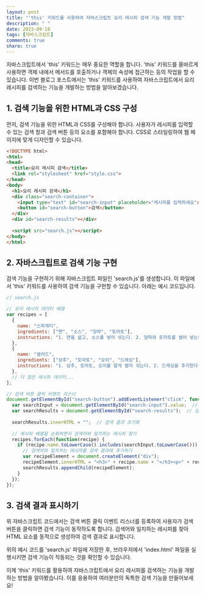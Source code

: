 ```yaml
---
layout: post
title: "'this' 키워드를 사용하여 자바스크립트 요리 레시피 검색 기능 개발 방법"
description: " "
date: 2023-09-18
tags: [자바스크립트]
comments: true
share: true
---
```


자바스크립트에서 'this' 키워드는 매우 중요한 역할을 합니다. 'this' 키워드를 올바르게 사용하면 객체 내에서 메서드를 호출하거나 객체의 속성에 접근하는 등의 작업을 할 수 있습니다. 이번 블로그 포스트에서는 'this' 키워드를 사용하여 자바스크립트에서 요리 레시피를 검색하는 기능을 개발하는 방법을 알아보겠습니다.

## 1. 검색 기능을 위한 HTML과 CSS 구성
먼저, 검색 기능을 위한 HTML과 CSS를 구성해야 합니다. 사용자가 레시피를 입력할 수 있는 검색 창과 검색 버튼 등의 요소를 포함해야 합니다. CSS로 스타일링하여 웹 페이지에 맞게 디자인할 수 있습니다.

```html
<!DOCTYPE html>
<html>
<head>
  <title>요리 레시피 검색</title>
  <link rel="stylesheet" href="style.css">
</head>
<body>
  <h1>요리 레시피 검색</h1>
  <div class="search-container">
    <input type="text" id="search-input" placeholder="레시피를 입력하세요">
    <button id="search-button">검색</button>
  </div>
  <div id="search-results"></div>
  
  <script src="search.js"></script>
</body>
</html>
```

## 2. 자바스크립트로 검색 기능 구현
검색 기능을 구현하기 위해 자바스크립트 파일인 'search.js'를 생성합니다. 이 파일에서 'this' 키워드를 사용하여 검색 기능을 구현할 수 있습니다. 아래는 예시 코드입니다.

```javascript
// search.js

// 요리 레시피 데이터 배열
var recipes = [
  {
    name: "스파게티",
    ingredients: ["면", "소스", "양파", "토마토"],
    instructions: "1. 면을 삶고, 소스를 넣어 섞는다. 2. 양파와 토마토를 썰어 넣는다."
  },
  {
    name: "샐러드",
    ingredients: ["상추", "토마토", "오이", "드레싱"],
    instructions: "1. 상추, 토마토, 오이를 잘게 썰어 섞는다. 2. 드레싱을 추가한다."
  },
  // 더 많은 레시피 데이터...
];

// 검색 버튼 클릭 이벤트 리스너
document.getElementById("search-button").addEventListener("click", function() {
  var searchInput = document.getElementById("search-input").value;  // 검색어 가져오기
  var searchResults = document.getElementById("search-results");  // 검색 결과 표시할 요소
  
  searchResults.innerHTML = "";  // 검색 결과 초기화
  
  // 레시피 배열을 순회하면서 검색어와 일치하는 레시피 찾기
  recipes.forEach(function(recipe) {
    if (recipe.name.toLowerCase().includes(searchInput.toLowerCase())) {
      // 검색어와 일치하는 레시피를 검색 결과에 추가하기
      var recipeElement = document.createElement("div");
      recipeElement.innerHTML = "<h3>" + recipe.name + "</h3><p>" + recipe.ingredients.join(", ") + "</p><p>" + recipe.instructions + "</p>";
      searchResults.appendChild(recipeElement);
    }
  });
});
```

## 3. 검색 결과 표시하기
위 자바스크립트 코드에서는 검색 버튼 클릭 이벤트 리스너를 등록하여 사용자가 검색 버튼을 클릭하면 검색 기능이 동작하도록 합니다. 검색어와 일치하는 레시피를 찾아 HTML 요소를 동적으로 생성하여 검색 결과로 표시합니다.

위의 예시 코드를 'search.js' 파일에 저장한 후, 브라우저에서 'index.html' 파일을 실행시키면 검색 기능이 작동되는 것을 확인할 수 있습니다.

이제 'this' 키워드를 활용하여 자바스크립트에서 요리 레시피를 검색하는 기능을 개발하는 방법을 알아봤습니다. 이를 응용하여 여러분만의 독특한 검색 기능을 만들어보세요!